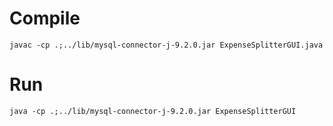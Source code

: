 # Compile
`javac -cp .;../lib/mysql-connector-j-9.2.0.jar ExpenseSplitterGUI.java`

# Run
`java -cp .;../lib/mysql-connector-j-9.2.0.jar ExpenseSplitterGUI`